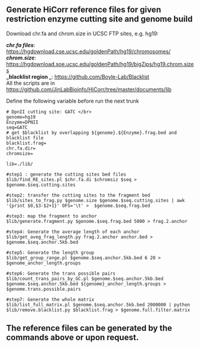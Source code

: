 ## Generate HiCorr reference files for given restriction enzyme cutting site and genome build
Download chr.fa and chrom.size in UCSC FTP sites, e.g. hg19:

**_chr.fa files_**: https://hgdownload.cse.ucsc.edu/goldenPath/hg19/chromosomes/ </br>
**_chrom.size_**: https://hgdownload.soe.ucsc.edu/goldenPath/hg19/bigZips/hg19.chrom.sizes </br>
**_blacklist region _**: https://github.com/Boyle-Lab/Blacklist </br>
All the scripts are in https://github.com/JinLabBioinfo/HiCorr/tree/master/documents/lib

Define the following variable before run the next trunk
```
# DpnII cutting site: GATC </br>
genome=hg19
Enzyme=DPNII
seq=GATC
# get $blacklist by overlapping ${genome}.${Enzyme}.frag.bed and blacklist file
blacklist.frag= 
chr.fa.dir=
chromsize=
```


```
lib=./lib/

#step1 : generate the cutting sites bed files
$lib/find_RE_sites.pl $chr.fa.di $chromsiz $seq > $genome.$seq.cutting.sites 

#step2: transfer the cutting sites to the fragment bed
$lib/sites_to_frag.py $genome.size $genome.$seq.cutting.sites | awk '{print $0,$3-$2+1}' OFS='\t' >  $genome.$seq.frag.bed

#step3: map the fragment to anchor
$lib/generate.fragment.py $genome.$seq.frag.bed 5000 > frag.2.anchor 

#step4: Generate the average length of each anchor
$lib/get_aveg_frag_length.py frag.2.anchor anchor.bed > $genome.$seq.anchor.5kb.bed

#step5: Generate the length group
$lib/get_group_range.pl $genome.$seq.anchor.5kb.bed 6 20 > $genome_anchor_length.groups

#step6: Generate the trans possible pairs
$lib/count_trans_pairs_by_GC.pl $genome.$seq.anchor.5kb.bed $genome.$seq.anchor.5kb.bed ${genome}_anchor_length.groups > $genome.trans.possible.pairs

#step7: Generate the whole matrix
$lib/list_full_matrix.pl $genome.$seq.anchor.5kb.bed 2000000 | python $lib/remove.blacklist.py $blacklist.frag > $genome.full.filter.matrix 

```
## The reference files can be generated by the commands above or upon request.

